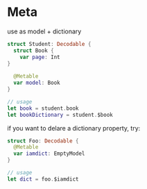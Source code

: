 # Meta


use as model + dictionary
```Swift
struct Student: Decodable {
  struct Book {
    var page: Int
}
  
  @Metable
  var model: Book
}

// usage
let book = student.book
let bookDictionary = student.$book

```



if you want to delare a dictionary property, try:
```Swift
struct Foo: Decodable {
  @Metable
  var iamdict: EmptyModel
}

// usage
let dict = foo.$iamdict

```
